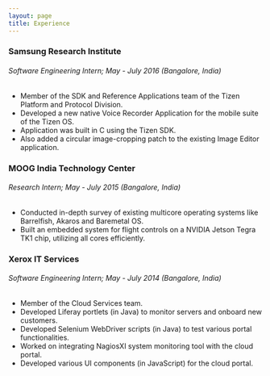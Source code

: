 ```yaml
---
layout: page
title: Experience
---
```


### Samsung Research Institute 
###### Software Engineering Intern; May - July 2016 (Bangalore, India)
* Member of the SDK and Reference Applications team of the Tizen Platform and Protocol Division.
* Developed a new native Voice Recorder Application for the mobile suite of the Tizen OS.
* Application was built in C using the Tizen SDK.
* Also added a circular image-cropping patch to the existing Image Editor application.

### MOOG India Technology Center 
###### Research Intern; May - July 2015 (Bangalore, India)
* Conducted in-depth survey of existing multicore operating systems like Barrelfish, Akaros and Baremetal OS.
* Built an embedded system for flight controls on a NVIDIA Jetson Tegra TK1 chip, utilizing all cores efficiently.

### Xerox IT Services 
###### Software Engineering Intern; May - July 2014 (Bangalore, India)
* Member of the Cloud Services team.
* Developed Liferay portlets (in Java) to monitor servers and onboard new customers.
* Developed Selenium WebDriver scripts (in Java) to test various portal functionalities.
* Worked on integrating NagiosXI system monitoring tool with the cloud portal.
* Developed various UI components (in JavaScript) for the cloud portal.
